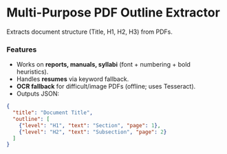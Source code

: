 # Multi-Purpose PDF Outline Extractor

Extracts document structure (Title, H1, H2, H3) from PDFs.

### Features
- Works on **reports, manuals, syllabi** (font + numbering + bold heuristics).
- Handles **resumes** via keyword fallback.
- **OCR fallback** for difficult/image PDFs (offline; uses Tesseract).
- Outputs JSON:
```json
{
  "title": "Document Title",
  "outline": [
    {"level": "H1", "text": "Section", "page": 1},
    {"level": "H2", "text": "Subsection", "page": 2}
  ]
}
